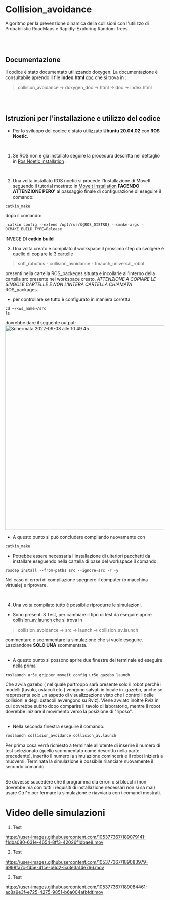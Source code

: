# Collision_avoidance
Algoritmo per la prevenzione dinamica della collisioni con l'utilizzo di Probabilistic RoadMaps e Rapidly-Exploring Random Trees

<br/>
<br/>

## Documentazione

Il codice è stato documentato utilizzando doxygen. La documentazione è consultabile aprendo il file **index.html** [doc](https://github.com/MarcoBofa/Collision_avoidance/tree/main/ROS_packages/collision_avoidance/doxygen_doc/html) che si trova in :

> collision_avoidance -> doxygen_doc -> html -> doc -> index.html

<br/>
<br/>


## Istruzioni per l'installazione e utilizzo del codice

- Per lo sviluppo del codice è stato utilizzato **Ubuntu 20.04.02** con **ROS Noetic**.
<br/>

1. Se ROS non è già installato seguire la procedura descritta nel dettaglio in [Ros Noetic installation](http://wiki.ros.org/noetic/Installation/Ubuntu) .

<br/>

2. Una volta installato ROS noetic si procede l'Installazione di MoveIt seguendo il tutorial mostrato in [MoveIt Installation](https://ros-planning.github.io/moveit_tutorials/doc/getting_started/getting_started.html) **FACENDO ATTENZIONE PER0'** al passaggio finale di configurazione di eseguire il comando:

```
catkin_make    
```
dopo il comando:
```
 catkin config --extend /opt/ros/${ROS_DISTRO} --cmake-args -DCMAKE_BUILD_TYPE=Release
```
INVECE DI  **catkin build**
<br/>


3. Una volta creato e compilato il workspace il prossimo step da svolgere è quello di copiare le 3 cartelle 
> soft_robotics -
> collision_avoidance -
> fmauch_universal_robot

presenti nella cartella ROS_packeges situata e incollarle all'interno della cartella src presente nel workspace creato. *ATTENZIONE A COPIARE LE SINGOLE CARTELLE E NON L'INTERA CARTELLA CHIAMATA* ROS_packages.

- per controllare se tutto è configurato in maniera corretta:
  
```
cd ~/<ws_name>/src
ls 
```
dovrebbe dare il seguente output:
<br/>
<img width="647" alt="Schermata 2022-09-08 alle 10 49 45" src="https://user-images.githubusercontent.com/105377367/189078871-f4bf9833-2c92-44b1-8578-252b6dbdb0e3.png">
<br/>

- A questo punto si può concludere compilando nuovamente con 
 
```
catkin_make
```

- Potrebbe essere necessaria l'installazione di ulteriori pacchetti da installare eseguendo nella cartella di base del workspace il comando:
```
rosdep install --from-paths src --ignore-src -r -y
```

Nel caso di errori di compilazione spegnere il computer (o macchina virtuale) e riprovare.


<br/>


4. Una volta compilato tutto è possibile riprodurre le simulazioni. 

- Sono presenti 3 Test, per cambiare il tipo di test da eseguire aprire [collision_av.launch](https://github.com/MarcoBofa/Collision_avoidance/tree/main/ROS_packages/collision_avoidance/src/launch) che si trova in
> collision_avoidance -> src -> launch -> collision_av.launch

commentare e scommentare la simulazione che si vuole eseguire.
Lasciandone **SOLO UNA** scommentata.
<br/>
<br/>

- A questo punto si possono aprire due finestre del terminale ed eseguire nella prima 

```
roslaunch ur5e_gripper_moveit_config ur5e_gazebo.launch
```

Che avvia gazebo ( nel quale purtroppo sarà presente solo il robot perchè i modelli (tavolo, ostacoli etc.) vengono salvati in locale in .gazebo, anche se rappresenta solo un aspetto di visualizzazione visto che i controlli delle collisioni e degli ostacoli avvengono su Rviz). 
Viene avviato inoltre Rviz in cui dovrebbe subito dopo comparire il tavolo di laboratorio, mentre il robot dovrebbe iniziare il movimento verso la posizione di "riposo".
<br/>
<br/>

- Nella seconda finestra eseguire il comando:
```
roslaunch collision_avoidance collision_av.launch
```

Per prima cosa verrà richiesto a terminale all'utente di inserire il numero di test selezionato (quello scommentato come descritto nella parte precedente), inserito il numero la simulazione comincerà e il robot inizierà a muoversi. Terminata la simulazione è possibile rilanciare nuovamente il secondo comando.
<br/>
<br/>


Se dovesse succedere che il programma dia errori o si blocchi (non dovrebbe ma con tutti i requisiti di installazione necessari non si sa mai) usare Ctrl^c per fermare la simulazione e riavviarla con i comandi mostrati.

# Video delle simulazioni

1. Test

https://user-images.githubusercontent.com/105377367/189079141-f1dba080-631e-4654-8ff3-42026f1dbae8.mov

2. Test

https://user-images.githubusercontent.com/105377367/189083979-6998fa7c-f45e-41ce-b6d2-5a3e3a14e766.mov

3. Test

https://user-images.githubusercontent.com/105377367/189084461-ac8a9e3f-e725-4275-9851-b6a004afbfdf.mov

